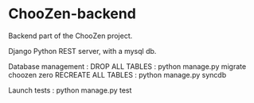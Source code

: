 # ChooZen-backend

Backend part of the ChooZen project.

Django Python REST server, with a mysql db.

Database management :
DROP ALL TABLES : python manage.py migrate choozen zero
RECREATE ALL TABLES : python manage.py syncdb

Launch tests :
python manage.py test